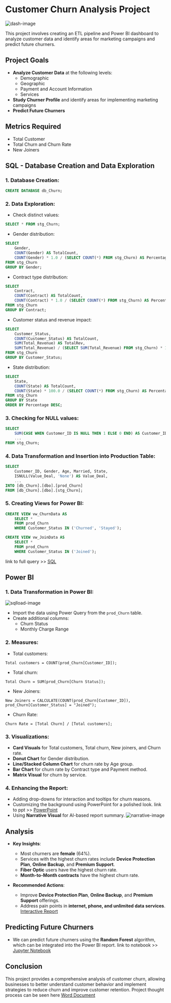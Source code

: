 
# Customer Churn Analysis Project
![dash-image](images/main%20dashboard.png)

This project involves creating an ETL pipeline and Power BI dashboard to analyze customer data and identify areas for marketing campaigns and predict future churners.

## Project Goals
- **Analyze Customer Data** at the following levels:
  - Demographic
  - Geographic
  - Payment and Account Information
  - Services
- **Study Churner Profile** and identify areas for implementing marketing campaigns
- **Predict Future Churners**

## Metrics Required
- Total Customer
- Total Churn and Churn Rate
- New Joiners

## SQL - Database Creation and Data Exploration

### 1. Database Creation:
```sql
CREATE DATABASE db_Churn;
```

### 2. Data Exploration:

- Check distinct values:
```sql
SELECT * FROM stg_Churn;
```

- Gender distribution:
```sql
SELECT 
    Gender,
    COUNT(Gender) AS TotalCount,
    COUNT(Gender) * 1.0 / (SELECT COUNT(*) FROM stg_Churn) AS Percentage
FROM stg_Churn
GROUP BY Gender;
```

- Contract type distribution:
```sql
SELECT 
    Contract, 
    COUNT(Contract) AS TotalCount,
    COUNT(Contract) * 1.0 / (SELECT COUNT(*) FROM stg_Churn) AS Percentage
FROM stg_Churn
GROUP BY Contract;
```

- Customer status and revenue impact:
```sql
SELECT 
    Customer_Status,
    COUNT(Customer_Status) AS TotalCount, 
    SUM(Total_Revenue) AS TotalRev,
    SUM(Total_Revenue) / (SELECT SUM(Total_Revenue) FROM stg_Churn) * 100 AS RevPercentage
FROM stg_Churn
GROUP BY Customer_Status;
```

- State distribution:
```sql
SELECT 
    State, 
    COUNT(State) AS TotalCount,
    COUNT(State) * 100.0 / (SELECT COUNT(*) FROM stg_Churn) AS Percentage
FROM stg_Churn
GROUP BY State
ORDER BY Percentage DESC;
```

### 3. Checking for NULL values:
```sql
SELECT 
    SUM(CASE WHEN Customer_ID IS NULL THEN 1 ELSE 0 END) AS Customer_ID_Null_Count,
    ...
FROM stg_Churn;
```

### 4. Data Transformation and Insertion into Production Table:
```sql
SELECT 
    Customer_ID, Gender, Age, Married, State, 
    ISNULL(Value_Deal, 'None') AS Value_Deal, 
    ...
INTO [db_Churn].[dbo].[prod_Churn]
FROM [db_Churn].[dbo].[stg_Churn];
```

### 5. Creating Views for Power BI:
```sql
CREATE VIEW vw_ChurnData AS
    SELECT * 
    FROM prod_Churn 
    WHERE Customer_Status IN ('Churned', 'Stayed');
```

```sql
CREATE VIEW vw_JoinData AS
    SELECT * 
    FROM prod_Churn 
    WHERE Customer_Status IN ('Joined');
```
link to full query >> [SQL](scripts/SQLQuery.sql)

## Power BI

### 1. Data Transformation in Power BI:
![sqlload-image](images/Load%20Data%20in%20Power%20BI%20from%20SSMS.png)
- Import the data using Power Query from the `prod_Churn` table.
- Create additional columns: 
  - Churn Status
  - Monthly Charge Range

### 2. Measures:
- Total customers:
```DAX
Total customers = COUNT(prod_Churn[Customer_ID]);
```

- Total churn:
```DAX
Total Churn = SUM(prod_Churn[Churn Status]);
```

- New Joiners:
```DAX
New Joiners = CALCULATE(COUNT(prod_Churn[Customer_ID]), prod_Churn[Customer_Status] = "Joined");
```

- Churn Rate:
```DAX
Churn Rate = [Total Churn] / [Total customers];
```

### 3. Visualizations:
- **Card Visuals** for Total customers, Total churn, New joiners, and Churn rate.
- **Donut Chart** for Gender distribution.
- **Line/Stacked Column Chart** for churn rate by Age group.
- **Bar Chart** for churn rate by Contract type and Payment method.
- **Matrix Visual** for churn by service.

### 4. Enhancing the Report:
- Adding drop-downs for interaction and tooltips for churn reasons.
- Customizing the background using PowerPoint for a polished look. link to ppt >> [PowerPoint](other%20assets/Background%20Mockup.pptx)
- Using **Narrative Visual** for AI-based report summary.
  ![narrative-image](images/Narrative%20Visual.png)

## Analysis
- **Key Insights**:
  - Most churners are **female** (64%).
  - Services with the highest churn rates include **Device Protection Plan**, **Online Backup**, and **Premium Support**.
  - **Fiber Optic** users have the highest churn rate.
  - **Month-to-Month contracts** have the highest churn rate.

- **Recommended Actions**:
  - Improve **Device Protection Plan**, **Online Backup**, and **Premium Support** offerings.
  - Address pain points in **internet, phone, and unlimited data services**.
[Interactive Report](https://app.powerbi.com/view?r=eyJrIjoiOTc1N2VlNGQtOGMwOC00MDM2LWE0ZWMtZjNkNzBmZWU2NDIwIiwidCI6ImRmODY3OWNkLWE4MGUtNDVkOC05OWFjLWM4M2VkN2ZmOTVhMCJ9)  



## Predicting Future Churners
- We can predict future churners using the **Random Forest** algorithm, which can be integrated into the Power BI report. link to notebook >> [Jupyter Notebook](scripts/Churn%20Prediction.ipynb)

## Conclusion
This project provides a comprehensive analysis of customer churn, allowing businesses to better understand customer behavior and implement strategies to reduce churn and improve customer retention.
Project thought process can be seen here [Word Document](docs/Project%20documentation%20and%20Thought%20process.docx)

